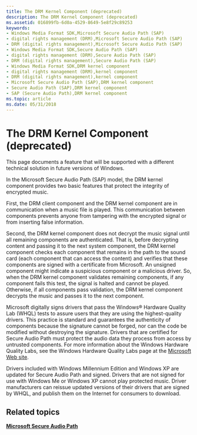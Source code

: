 ```yaml
---
title: The DRM Kernel Component (deprecated)
description: The DRM Kernel Component (deprecated)
ms.assetid: 016899fb-6d0a-4529-8649-5e8f29c89253
keywords:
- Windows Media Format SDK,Microsoft Secure Audio Path (SAP)
- digital rights management (DRM),Microsoft Secure Audio Path (SAP)
- DRM (digital rights management),Microsoft Secure Audio Path (SAP)
- Windows Media Format SDK,Secure Audio Path (SAP)
- digital rights management (DRM),Secure Audio Path (SAP)
- DRM (digital rights management),Secure Audio Path (SAP)
- Windows Media Format SDK,DRM kernel component
- digital rights management (DRM),kernel component
- DRM (digital rights management),kernel component
- Microsoft Secure Audio Path (SAP),DRM kernel component
- Secure Audio Path (SAP),DRM kernel component
- SAP (Secure Audio Path),DRM kernel component
ms.topic: article
ms.date: 05/31/2018
---
```


# The DRM Kernel Component (deprecated)

This page documents a feature that will be supported with a different technical solution in future versions of Windows.

In the Microsoft Secure Audio Path (SAP) model, the DRM kernel component provides two basic features that protect the integrity of encrypted music.

First, the DRM client component and the DRM kernel component are in communication when a music file is played. This communication between components prevents anyone from tampering with the encrypted signal or from inserting false information.

Second, the DRM kernel component does not decrypt the music signal until all remaining components are authenticated. That is, before decrypting content and passing it to the next system component, the DRM kernel component checks each component that remains in the path to the sound card (each component that can access the content) and verifies that these components are signed with a certificate from Microsoft. An unsigned component might indicate a suspicious component or a malicious driver. So, when the DRM kernel component validates remaining components, if any component fails this test, the signal is halted and cannot be played. Otherwise, if all components pass validation, the DRM kernel component decrypts the music and passes it to the next component.

Microsoft digitally signs drivers that pass the Windows® Hardware Quality Lab (WHQL) tests to assure users that they are using the highest-quality drivers. This practice is standard and guarantees the authenticity of components because the signature cannot be forged, nor can the code be modified without destroying the signature. Drivers that are certified for Secure Audio Path must protect the audio data they process from access by untrusted components. For more information about the Windows Hardware Quality Labs, see the Windows Hardware Quality Labs page at the [Microsoft Web site](https://go.microsoft.com/fwlink/p/?linkid=10242).

Drivers included with Windows Millennium Edition and Windows XP are updated for Secure Audio Path and signed. Drivers that are not signed for use with Windows Me or Windows XP cannot play protected music. Driver manufacturers can reissue updated versions of their drivers that are signed by WHQL, and publish them on the Internet for consumers to download.

## Related topics

<dl> <dt>

[**Microsoft Secure Audio Path**](microsoft-secure-audio-path--deprecated.md)
</dt> </dl>

 

 




